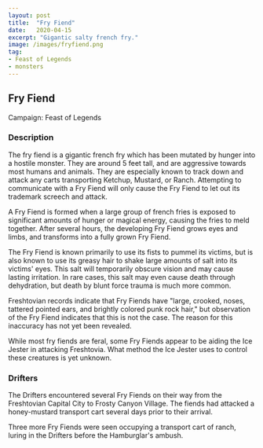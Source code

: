 ```yaml
---
layout: post
title:  "Fry Fiend"
date:   2020-04-15
excerpt: "Gigantic salty french fry."
image: /images/fryfiend.png
tag:
- Feast of Legends
- monsters 
---
```


## Fry Fiend
Campaign: Feast of Legends

### Description
The fry fiend is a gigantic french fry which has been mutated by hunger into a hostile monster. They are around 5 feet tall, and are aggressive towards most humans and animals. They are especially known to track down and attack any carts transporting Ketchup, Mustard, or Ranch. Attempting to communicate with a Fry Fiend will only cause the Fry Fiend to let out its trademark screech and attack.

A Fry Fiend is formed when a large group of french fries is exposed to significant amounts of hunger or magical energy, causing the fries to meld together. After several hours, the developing Fry Fiend grows eyes and limbs, and transforms into a fully grown Fry Fiend.

The Fry Fiend is known primarily to use its fists to pummel its victims, but is also known to use its greasy hair to shake large amounts of salt into its victims' eyes. This salt will temporarily obscure vision and may cause lasting irritation. In rare cases, this salt may even cause death through dehydration, but death by blunt force trauma is much more common.

Freshtovian records indicate that Fry Fiends have "large, crooked, noses, tattered pointed ears, and brightly colored punk rock hair," but observation of the Fry Fiend indicates that this is not the case. The reason for this inaccuracy has not yet been revealed.

While most fry fiends are feral, some Fry Fiends appear to be aiding the Ice Jester in attacking Freshtovia. What method the Ice Jester uses to control these creatures is yet unknown.

### Drifters

The Drifters encountered several Fry Fiends on their way from the Freshtovian Capital City to Frosty Canyon Village. The fiends had attacked a honey-mustard transport cart several days prior to their arrival.

Three more Fry Fiends were seen occupying a transport cart of ranch, luring in the Drifters before the Hamburglar's ambush.
